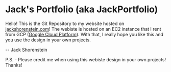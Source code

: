 # Jack's Portfolio (aka JackPortfolio)

Hello! This is the Git Repository to my website hosted on [jackshorenstein.com](https://jackshorenstein.com)! The webiste is hosted on an EC2 instance that I rent from GCP ([Google Cloud Platform](https://cloud.google.com)). With that, I really hope you like this and you use the design in your own projects.

-- Jack Shorenstein

P.S. - Please credit me when using this webiste design in your own projects! Thanks!
